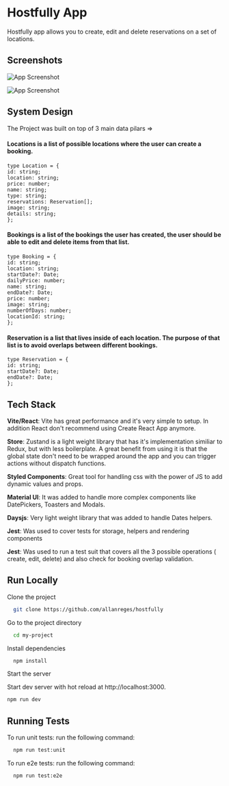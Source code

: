 # Hostfully App

Hostfully app allows you to create, edit and delete reservations on a set of locations.

## Screenshots

![App Screenshot](https://i.imgur.com/epsgIHH.jpeg)

![App Screenshot](https://i.imgur.com/Dllcm2v.jpeg)

## System Design

The Project was built on top of 3 main data pilars =>

#### Locations is a list of possible locations where the user can create a booking.

    type Location = {
    id: string;
    location: string;
    price: number;
    name: string;
    type: string;
    reservations: Reservation[];
    image: string;
    details: string;
    };

#### Bookings is a list of the bookings the user has created, the user should be able to edit and delete items from that list.

    type Booking = {
    id: string;
    location: string;
    startDate?: Date;
    dailyPrice: number;
    name: string;
    endDate?: Date;
    price: number;
    image: string;
    numberOfDays: number;
    locationId: string;
    };

#### Reservation is a list that lives inside of each location. The purpose of that list is to avoid overlaps between different bookings.

    type Reservation = {
    id: string;
    startDate?: Date;
    endDate?: Date;
    };

## Tech Stack

**Vite/React**: Vite has great performance and it's very simple to setup. In addition React don't recommend using Create React App anymore.

**Store**: Zustand is a light weight library that has it's implementation similiar to Redux, but with less boilerplate. A great benefit from using it is that the global state don't need to be wrapped around the app and you can trigger actions without dispatch functions.

**Styled Components**: Great tool for handling css with the power of JS to add dynamic values and props.

**Material UI**: It was added to handle more complex components like DatePickers, Toasters and Modals.

**Daysjs**: Very light weight library that was added to handle Dates helpers.

**Jest**: Was used to cover tests for storage, helpers and rendering components

**Jest**: Was used to run a test suit that covers all the 3 possible operations ( create, edit, delete) and also check for booking overlap validation.

## Run Locally

Clone the project

```bash
  git clone https://github.com/allanreges/hostfully
```

Go to the project directory

```bash
  cd my-project
```

Install dependencies

```bash
  npm install
```

Start the server

Start dev server with hot reload at http://localhost:3000.

```bash
npm run dev
```

## Running Tests

To run unit tests: run the following command:

```bash
  npm run test:unit
```

To run e2e tests: run the following command:

```bash
  npm run test:e2e
```
